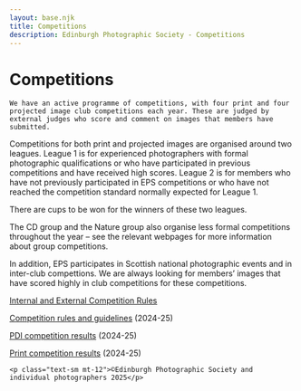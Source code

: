 ```yaml
---
layout: base.njk
title: Competitions
description: Edinburgh Photographic Society - Competitions
---
```


<div class="container mx-auto px-4 py-8">
  <div class="prose max-w-3xl mx-auto">
    <h1 class="text-3xl font-bold mb-6">Competitions</h1>

    We have an active programme of competitions, with four print and four projected image club competitions each year. These are judged by external judges who score and comment on images that members have submitted.

Competitions for both print and projected images are organised around two leagues. League 1 is for experienced photographers with formal photographic qualifications or who have participated in previous competitions and have received high scores. League 2 is for members who have not previously participated in EPS competitions or who have not reached the competition standard normally expected for League 1.&nbsp;

There are cups to be won for the winners of these two leagues.&nbsp;

The CD group and the Nature group also organise less formal competitions throughout the year – see the relevant webpages for more information about group competitions.

In addition, EPS participates in Scottish national photographic events and in inter-club compettions. We are always looking for members’ images that have scored highly in club competitions for these competitions.&nbsp;

[Internal and External Competition Rules](https://www.dropbox.com/scl/fi/2bajor8bhvqpz5yncqteg/EPS-Photographic-Competitions-External-Competition-Rules-v1.0.pdf?rlkey=vv8gll1hvr5uk8f6alum7miwu&dl=0)

[Competition rules and guidelines](/competitions/competition-guidelines-v2) (2024-25)

[PDI competition results](/competitions/competition-results/projected-image-competition-results/) (2024-25)

[Print competition results](/competitions/competition-results/print-competition-results/) (2024-25)

    <p class="text-sm mt-12">©Edinburgh Photographic Society and individual photographers 2025</p>
  </div>
</div>